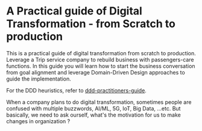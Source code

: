 # A Practical guide of Digital Transformation - from Scratch to production
This is a practical guide of digital transformation from scratch to production. Leverage a Trip service company to rebuild business with passengers-care functions. In this guide you will learn how to start the business conversation from goal alignment and leverage Domain-Driven Design approaches to guide the implementation.

For the DDD heuristics, refer to [ddd-practitioners-guide](https://github.com/humank/ddd-practitioners-guide).

When a company plans to do digital transformation, sometimes people are confused with multiple buzzwords, AI/ML, 5G, IoT, Big Data, ...etc. But basically, we need to ask ourself, what's the motivation for us to make changes in organization ?
